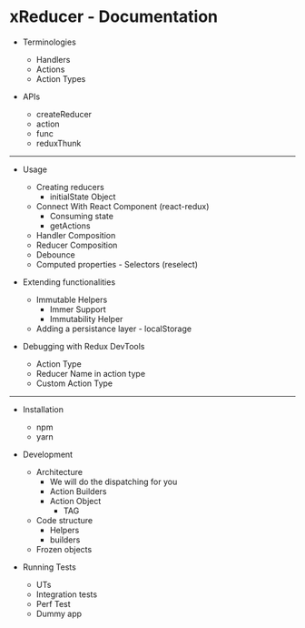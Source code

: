 # xReducer - Documentation

- Terminologies
  - Handlers
  - Actions
  - Action Types

- APIs
  - createReducer
  - action
  - func
  - reduxThunk

___

- Usage
  - Creating reducers
    - initialState Object
  - Connect With React Component (react-redux)
    - Consuming state
    - getActions
  - Handler Composition
  - Reducer Composition
  - Debounce
  - Computed properties - Selectors (reselect)

- Extending functionalities
  - Immutable Helpers
    - Immer Support
    - Immutability Helper
  - Adding a persistance layer - localStorage

- Debugging with Redux DevTools
  - Action Type
  - Reducer Name in action type
  - Custom Action Type

___

- Installation
  - npm
  - yarn

- Development
  - Architecture
    - We will do the dispatching for you
    - Action Builders
    - Action Object
      - TAG
  - Code structure
    - Helpers
    - builders
  - Frozen objects

- Running Tests
  - UTs
  - Integration tests
  - Perf Test
  - Dummy app
